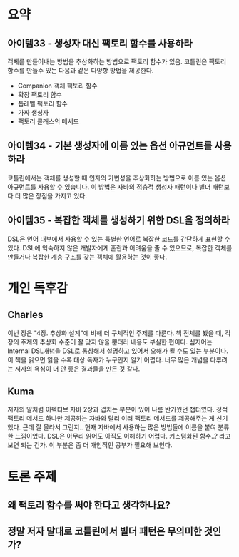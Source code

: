 # 요약
## 아이템33 - 생성자 대신 팩토리 함수를 사용하라
 객체를 만들어내는 방법을 추상화하는 방법으로 팩토리 함수가 있음. 코틀린은 팩토리 
함수를 만들수 있는 다음과 같은 다양항 방법을 제공한다.
- Companion 객체 팩토리 함수
- 확장 팩토리 함수
- 톱레벨 팩토리 함수
- 가짜 생성자
- 팩토리 클래스의 메서드

## 아이템34 - 기본 생성자에 이름 있는 옵션 아규먼트를 사용하라
 코틀린에서는 객체를 생성할 때 인자의 가변성을 추상화하는 방법으로 이름 있는 옵션
아규먼트를 사용할 수 있습니다. 이 방법은 자바의 점층적 생성자 패턴이나 빌더 패턴보다
더 많은 장점을 가지고 있다.

## 아이템35 - 복잡한 객체를 생성하기 위한 DSL을 정의하라
 DSL은 언어 내부에서 사용할 수 있는 특별한 언어로 복잡한 코드를 간단하게 표현할 수
있다. DSL에 익숙하지 않은 개발자에게 혼란과 어려움을 줄 수 있으므로, 복잡한 객체를
만들거나 복잡한 계층 구조를 갖는 객체에 활용하는 것이 좋다.

# 개인 독후감
## Charles
 이번 장은 "4장. 추상화 설계"에 비해 더 구체적인 주제를 다룬다. 책 전체를 봤을 때,
각 장의 주제의 추상화 수준이 잘 맞지 않을 뿐더러 내용도 부실한 편이다. 심지어는 
Internal DSL개념을 DSL로 통칭해서 설명하고 있어서 오해가 될 수도 있는 부분이다. 이
책을 읽으면 읽을 수록 대상 독자가 누구인지 알기 어렵다. 너무 많은 개념을 다루려는
저자의 욕심이 더 안 좋은 결과물을 만든 것 같다.

## Kuma
저자의 말처럼 이펙티브 자바 2장과 겹치는 부분이 있어 나름 반가웠던 챕터였다.
정적 팩토리 메서드 하나만 제공하는 자바와 달리 여러 팩토리 메서드를 제공해주는 게 신기했다.
근데 잘 몰라서 그런지.. 현재 자바에서 사용하는 많은 방법들에 이름을 붙여 분류한 느낌이었다.
DSL은 아무리 읽어도 아직도 이해하기 어렵다. 커스텀화된 함수..? 라고 보면 되는 건가.
이 부분은 좀 더 개인적인 공부가 필요해 보인다.

# 토론 주제 
## 왜 팩토리 함수를 써야 한다고 생각하나요?

## 정말 저자 말대로 코틀린에서 빌더 패턴은 무의미한 것인가?
